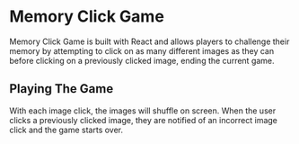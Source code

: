 # Memory Click Game

Memory Click Game is built with React and allows players to challenge their memory by attempting to click on as many different images as they can before clicking on a previously clicked image, ending the current game.

## Playing The Game

With each image click, the images will shuffle on screen. When the user clicks a previously clicked image, they are notified of an incorrect image click and the game starts over.